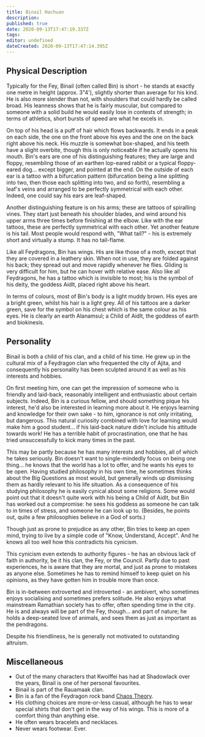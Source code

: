 ```yaml
---
title: Binail Hachuan
description: 
published: true
date: 2020-09-13T17:47:19.337Z
tags: 
editor: undefined
dateCreated: 2020-09-13T17:47:14.395Z
---
```


Physical Description
--------------------

Typically for the Fey, Binail (often called Bin) is short - he stands at exactly one metre in height (approx. 3"4'), slightly shorter than average for his kind. He is also more slender than not, with shoulders that could hardly be called broad. His leanness shows that he is fairly muscular, but compared to someone with a solid build he would easily lose in contests of strength; in terms of athletics, short bursts of speed are what he excels in.

On top of his head is a puff of hair which flows backwards. It ends in a peak on each side, the one on the front above his eyes and the one on the back right above his neck. His muzzle is somewhat box-shaped, and his teeth have a slight overbite, though this is only noticeable if he actually opens his mouth. Bin's ears are one of his distinguishing features; they are large and floppy, resembling those of an earthen lop-eared rabbit or a typical floppy-eared dog... except bigger, and pointed at the end. On the outside of each ear is a tattoo with a bifurcation pattern (bifurcation being a line splitting into two, then those each splitting into two, and so forth), resembling a leaf's veins and arranged to be perfectly symmetrical with each other. Indeed, one could say his ears are leaf-shaped.

Another distinguishing feature is on his arms; these are tattoos of spiralling vines. They start just beneath his shoulder blades, and wind around his upper arms three times before finishing at the elbow. Like with the ear tattoos, these are perfectly symmetrical with each other. Yet another feature is his tail. Most people would respond with, "What tail?" - his is extremely short and virtually a stump. It has no tail-flame.

Like all Feydragons, Bin has wings. His are like those of a moth, except that they are covered in a leathery skin. When not in use, they are folded against his back; they spread out and move rapidly whenever he flies. Gliding is very difficult for him, but he can hover with relative ease. Also like all Feydragons, he has a tattoo which is invisible to most; his is the symbol of his deity, the goddess Aidlt, placed right above his heart.

In terms of colours, most of Bin's body is a light muddy brown. His eyes are a bright green, whilst his hair is a light grey. All of his tattoos are a darker green, save for the symbol on his chest which is the same colour as his eyes. He is clearly an earth Alanamsul; a Child of Aidlt, the goddess of earth and biokinesis.

Personality
-----------

Binail is both a child of his clan, and a child of his time. He grew up in the cultural mix of a Feydragon clan who frequented the city of Ajita, and consequently his personality has been sculpted around it as well as his interests and hobbies.

On first meeting him, one can get the impression of someone who is friendly and laid-back, reasonably intelligent and enthusiastic about certain subjects. Indeed, Bin is a curious fellow, and should something pique his interest, he'd also be interested in learning more about it. He enjoys learning and knowledge for their own sake - to him, ignorance is not only irritating, but dangerous. This natural curiosity combined with love for learning would make him a good student... if his laid-back nature didn't include his attitude towards work! He has a terrible habit of procrastination, one that he has tried unsuccessfully to kick many times in the past.

This may be partly because he has many interests and hobbies, all of which he takes seriously. Bin doesn't want to single-mindedly focus on being one thing... he knows that the world has a lot to offer, and he wants his eyes to be open. Having studied philosophy in his own time, he sometimes thinks about the Big Questions as most would, but generally winds up dismissing them as hardly relevant to his life situation. As a consequence of his studying philosophy he is easily cynical about some religions. Some would point out that it doesn't quite work with his being a Child of Aidlt, but Bin has worked out a compromise: he sees his goddess as someone he can talk to in times of stress, and someone he can look up to. (Besides, he points out, quite a few philosophies believe in a God of sorts.)

Though just as prone to prejudice as any other, Bin tries to keep an open mind, trying to live by a simple code of "Know, Understand, Accept". And he knows all too well how this contradicts his cynicism.

This cynicism even extends to authority figures - he has an obvious lack of faith in authority, be it his clan, the Fey, or the Council. Partly due to past experiences, he is aware that they are mortal, and just as prone to mistakes as anyone else. Sometimes he has to remind himself to keep quiet on his opinions, as they have gotten him in trouble more than once.

Bin is in-between extroverted and introverted - an ambivert, who sometimes enjoys socialising and sometimes prefers solitude. He also enjoys what mainstream Ramathian society has to offer, often spending time in the city. He is and always will be part of the Fey, though... and part of nature; he holds a deep-seated love of animals, and sees them as just as important as the pendragons.

Despite his friendliness, he is generally not motivated to outstanding altruism.

Miscellaneous
-------------

-   Out of the many characters that Kwoiffei has had at Shadowlack over the years, Binail is one of her personal favourites.
-   Binail is part of the Rauamaak clan.
-   Bin is a fan of the Feydragon rock band [Chaos Theory](/entertainment/chaos_theory "wikilink").
-   His clothing choices are more-or-less casual, although he has to wear special shirts that don't get in the way of his wings. This is more of a comfort thing than anything else.
-   He often wears bracelets and necklaces.
-   Never wears footwear. Ever.
